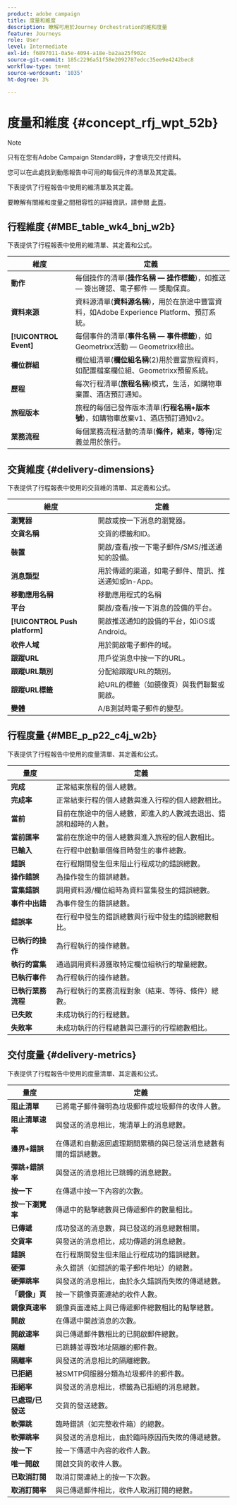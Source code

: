 ```yaml
---
product: adobe campaign
title: 度量和維度
description: 瞭解可用於Journey Orchestration的維和度量
feature: Journeys
role: User
level: Intermediate
exl-id: f6897011-0a5e-4094-a18e-ba2aa25f902c
source-git-commit: 185c2296a51f58e2092787edcc35ee9e4242bec8
workflow-type: tm+mt
source-wordcount: '1035'
ht-degree: 3%

---
```


# 度量和維度 {#concept_rfj_wpt_52b}

>[!NOTE]
>
>只有在您有Adobe Campaign Standard時，才會填充交付資料。

您可以在此處找到動態報告中可用的每個元件的清單及其定義。

下表提供了行程報告中使用的維清單及其定義。

要瞭解有關維和度量之間相容性的詳細資訊，請參閱 [此頁](../assets/do-not-localize/dynamic_report_compatibility_journey.pdf)。

## 行程維度 {#MBE_table_wk4_bnj_w2b}

下表提供了行程報表中使用的維清單、其定義和公式。

| 維度 | 定義 |
|--- |--- |
| **動作** | 每個操作的清單(**操作名稱 — 操作標籤**)，如推送 — 簽出確認、電子郵件 — 獎勵保真。 |
| **資料來源** | 資料源清單(**資料源名稱**)，用於在旅途中豐富資料，如Adobe Experience Platform、預訂系統。 |
| **[!UICONTROL Event]** | 每個事件的清單(**事件名稱 — 事件標籤**)，如Geometrixx活動 — Geometrixx檢出。 |
| **欄位群組** | 欄位組清單(**欄位組名稱**(2)用於豐富旅程資料，如配置檔案欄位組、Geometrixx預留系統。 |
| **歷程** | 每次行程清單(**旅程名稱**)模式，生活，如購物車棄置、酒店預訂通知。 |
| **旅程版本** | 旅程的每個已發佈版本清單(**行程名稱+版本號**)，如購物車放棄v1、酒店預訂通知v2。 |
| **業務流程** | 每個業務流程活動的清單(**條件，結束，等待**)定義並用於旅行。 |

## 交貨維度 {#delivery-dimensions}

下表提供了行程報表中使用的交貨維的清單、其定義和公式。

| 維度 | 定義 |
|--- |--- |
| **瀏覽器** | 開啟或按一下消息的瀏覽器。 |
| **交貨名稱** | 交貨的標籤和ID。 |
| **裝置** | 開啟/查看/按一下電子郵件/SMS/推送通知的設備。 |
| **消息類型** | 用於傳遞的渠道，如電子郵件、簡訊、推送通知或In-App。 |
| **移動應用名稱** | 移動應用程式的名稱 |
| **平台** | 開啟/查看/按一下消息的設備的平台。 |
| **[!UICONTROL Push platform]** | 開啟推送通知的設備的平台，如iOS或Android。 |
| **收件人域** | 用於開啟電子郵件的域。 |
| **跟蹤URL** | 用戶從消息中按一下的URL。 |
| **跟蹤URL類別** | 分配給跟蹤URL的類別。 |
| **跟蹤URL標籤** | 給URL的標籤（如鏡像頁）與我們聯繫或開啟。 |
| **變體** | A/B測試時電子郵件的變型。 |

## 行程度量 {#MBE_p_p22_c4j_w2b}

下表提供了行程報告中使用的度量清單、其定義和公式。

| 量度 | 定義 |
|--- |---|
| **完成** | 正常結束旅程的個人總數。 |
| **完成率** | 正常結束行程的個人總數與進入行程的個人總數相比。 |
| **當前** | 目前在旅途中的個人總數，即進入的人數減去退出、錯誤和超時的人數。 |
| **當前匯率** | 當前在旅途中的個人總數與進入旅程的個人數相比。 |
| **已輸入** | 在行程中啟動單個條目時發生的事件總數。 |
| **錯誤** | 在行程期間發生但未阻止行程成功的錯誤總數。 |
| **操作錯誤** | 為操作發生的錯誤總數。 |
| **富集錯誤** | 調用資料源/欄位組時為資料富集發生的錯誤總數。 |
| **事件中出錯** | 為事件發生的錯誤總數。 |
| **錯誤率** | 在行程中發生的錯誤總數與行程中發生的錯誤總數相比。 |
| **已執行的操作** | 為行程執行的操作總數。 |
| **執行的富集** | 通過調用資料源獲取特定欄位組執行的增量總數。 |
| **已執行事件** | 為行程執行的操作總數。 |
| **已執行業務流程** | 為行程執行的業務流程對象（結束、等待、條件）總數。 |
| **已失敗** | 未成功執行的行程總數。 |
| **失敗率** | 未成功執行的行程總數與已運行的行程總數相比。 |

## 交付度量 {#delivery-metrics}

下表提供了行程報告中使用的度量清單、其定義和公式。

| 量度 | 定義 |
|--- |--- |
| **阻止清單** | 已將電子郵件聲明為垃圾郵件或垃圾郵件的收件人數。 |
| **阻止清單速率** | 與發送的消息相比，塊清單上的消息總數。 |
| **邊界+錯誤** | 在傳遞和自動返回處理期間累積的與已發送消息總數有關的錯誤總數。 |
| **彈跳+錯誤率** | 與發送的消息相比已跳轉的消息總數。 |
| **按一下** | 在傳遞中按一下內容的次數。 |
| **按一下瀏覽率** | 傳遞中的點擊總數與已傳遞郵件的數量相比。 |
| **已傳遞** | 成功發送的消息數，與已發送的消息總數相關。 |
| **交貨率** | 與發送的消息相比，成功傳遞的消息總數。 |
| **錯誤** | 在行程期間發生但未阻止行程成功的錯誤總數。 |
| **硬彈** | 永久錯誤（如錯誤的電子郵件地址）的總數。 |
| **硬彈跳率** | 與發送的消息相比，由於永久錯誤而失敗的傳遞總數。 |
| **「鏡像」頁** | 按一下鏡像頁面連結的收件人數。 |
| **鏡像頁速率** | 鏡像頁面連結上與已傳遞郵件總數相比的點擊總數。 |
| **開啟** | 在傳遞中開啟消息的次數。 |
| **開啟速率** | 與已傳遞郵件數相比的已開啟郵件總數。 |
| **隔離** | 已跳轉並導致地址隔離的郵件數。 |
| **隔離率** | 與發送的消息相比的隔離總數。 |
| **已拒絕** | 被SMTP伺服器分類為垃圾郵件的郵件數。 |
| **拒絕率** | 與發送的消息相比，標籤為已拒絕的消息總數。 |
| **已處理/已發送** | 交貨的發送總數。 |
| **軟彈跳** | 臨時錯誤（如完整收件箱）的總數。 |
| **軟彈跳率** | 與發送的消息相比，由於臨時原因而失敗的傳遞總數。 |
| **按一下** | 按一下傳遞中內容的收件人數。 |
| **唯一開啟** | 開啟交貨的收件人數。 |
| **已取消訂閱** | 取消訂閱連結上的按一下次數。 |
| **取消訂閱率** | 與已傳遞郵件相比，收件人取消訂閱的總數。 |
